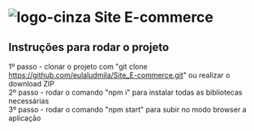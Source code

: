 # ![logo-cinza](https://user-images.githubusercontent.com/47863213/102030015-bb7bc300-3d8f-11eb-9615-b883eea4db5a.png) Site E-commerce

## Instruções para rodar o projeto

1º passo - clonar o projeto com "git clone https://github.com/eulaludmila/Site_E-commerce.git" ou realizar o download ZIP<br/>
2º passo - rodar o comando "npm i" para instalar todas as bibliotecas necessárias<br/>
3º passo - rodar o comando "npm start" para subir no modo browser a aplicação


